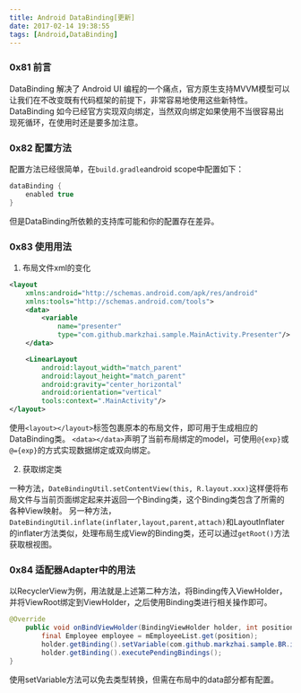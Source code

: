 ```yaml
---
title: Android DataBinding[更新]
date: 2017-02-14 19:38:55
tags: [Android,DataBinding]
---
```


### 0x81 前言
DataBinding 解决了 Android UI 编程的一个痛点，官方原生支持MVVM模型可以让我们在不改变既有代码框架的前提下，非常容易地使用这些新特性。
DataBinding 如今已经官方实现双向绑定，当然双向绑定如果使用不当很容易出现死循环，在使用时还是要多加注意。

### 0x82 配置方法
配置方法已经很简单，在`build.gradle`android scope中配置如下：
```Groovy
dataBinding {
	enabled true
}
```
但是DataBinding所依赖的支持库可能和你的配置存在差异。

### 0x83 使用用法
1. 布局文件xml的变化

```xml
<layout
    xmlns:android="http://schemas.android.com/apk/res/android"
    xmlns:tools="http://schemas.android.com/tools">
    <data>
        <variable
            name="presenter"
            type="com.github.markzhai.sample.MainActivity.Presenter"/>
    </data>

    <LinearLayout
        android:layout_width="match_parent"
        android:layout_height="match_parent"
        android:gravity="center_horizontal"
        android:orientation="vertical"
		tools:context=".MainActivity"/>
</layout>
```
使用`<layout></layout>`标签包裹原本的布局文件，即可用于生成相应的DataBinding类。
`<data></data>`声明了当前布局绑定的model，可使用`@{exp}`或`@={exp}`的方式实现数据绑定或双向绑定。

2. 获取绑定类

一种方法，`DateBindingUtil.setContentView(this, R.layout.xxx)`这样便将布局文件与当前页面绑定起来并返回一个Binding类，这个Binding类包含了所需的各种View映射。
另一种方法，`DateBindingUtil.inflate(inflater,layout,parent,attach)`和LayoutInflater的inflater方法类似，处理布局生成View的Binding类，还可以通过`getRoot()`方法获取根视图。

### 0x84 适配器Adapter中的用法
以RecyclerView为例，用法就是上述第二种方法，将Binding传入ViewHolder，并将ViewRoot绑定到ViewHolder，之后使用Binding类进行相关操作即可。
```Java
@Override
    public void onBindViewHolder(BindingViewHolder holder, int position) {
        final Employee employee = mEmployeeList.get(position);
        holder.getBinding().setVariable(com.github.markzhai.sample.BR.item, employee);
        holder.getBinding().executePendingBindings();
}
```
使用setVariable方法可以免去类型转换，但需在布局中的data部分都有配置。